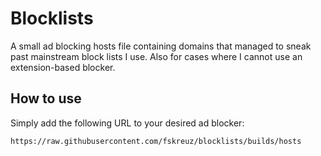 # Blocklists

A small ad blocking hosts file containing domains that managed to sneak past mainstream block lists I use. Also for cases where I cannot use an extension-based blocker.

## How to use

Simply add the following URL to your desired ad blocker:

    https://raw.githubusercontent.com/fskreuz/blocklists/builds/hosts
